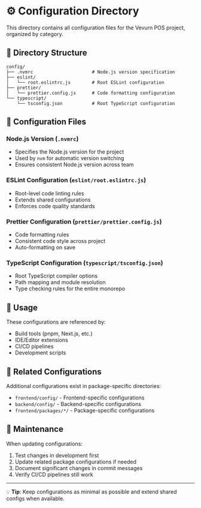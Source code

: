 # ⚙️ Configuration Directory

This directory contains all configuration files for the Vevurn POS project, organized by category.

## 📁 Directory Structure

```
config/
├── .nvmrc                      # Node.js version specification
├── eslint/
│   └── root.eslintrc.js        # Root ESLint configuration
├── prettier/
│   └── prettier.config.js      # Code formatting configuration
└── typescript/
    └── tsconfig.json           # Root TypeScript configuration
```

## 🔧 Configuration Files

### Node.js Version (`.nvmrc`)
- Specifies the Node.js version for the project
- Used by `nvm` for automatic version switching
- Ensures consistent Node.js version across team

### ESLint Configuration (`eslint/root.eslintrc.js`)
- Root-level code linting rules
- Extends shared configurations
- Enforces code quality standards

### Prettier Configuration (`prettier/prettier.config.js`)
- Code formatting rules
- Consistent code style across project
- Auto-formatting on save

### TypeScript Configuration (`typescript/tsconfig.json`)
- Root TypeScript compiler options
- Path mapping and module resolution
- Type checking rules for the entire monorepo

## 🎯 Usage

These configurations are referenced by:
- Build tools (pnpm, Next.js, etc.)
- IDE/Editor extensions
- CI/CD pipelines
- Development scripts

## 🔗 Related Configurations

Additional configurations exist in package-specific directories:
- `frontend/config/` - Frontend-specific configurations
- `backend/config/` - Backend-specific configurations
- `frontend/packages/*/` - Package-specific configurations

## 📝 Maintenance

When updating configurations:
1. Test changes in development first
2. Update related package configurations if needed
3. Document significant changes in commit messages
4. Verify CI/CD pipelines still work

---

💡 **Tip**: Keep configurations as minimal as possible and extend shared configs when available.
